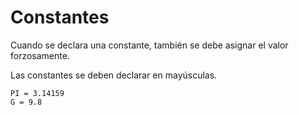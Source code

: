 # Constantes

Cuando se declara una constante, también se debe asignar el valor forzosamente.

Las constantes se deben declarar en mayúsculas.

```text
PI = 3.14159
G = 9.8
```

